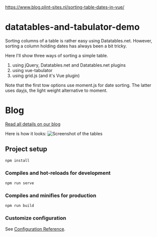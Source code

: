 
<https://www.blog.plint-sites.nl/sorting-table-dates-in-vue/>

# datatables-and-tabulator-demo

Sorting columns of a table is rather easy using Datatables.net. However,
sorting a column holding dates has always been a bit tricky.

Here I'll show three ways of sorting a simple table.

1. using jQuery, Datatables.net and Datatables.net plugins
2. using vue-tabulator
3. using grid.js (and it's Vue plugin)

Note that the first tow options use moment.js for date sorting. The latter uses dayjs, the light weight alternative to moment.

# Blog

[Read all details on our blog](https://www.blog.plint-sites.nl/sorting-table-dates-in-vue/)

Here is how it looks:
![Screenshot of the tables](https://www.blog.plint-sites.nl/wordpress/wp-content/uploads/2020/08/tables-demo-3-plugins.png)

## Project setup

```
npm install
```

### Compiles and hot-reloads for development

```
npm run serve
```

### Compiles and minifies for production

```
npm run build
```

### Customize configuration

See [Configuration Reference](https://cli.vuejs.org/config/).
